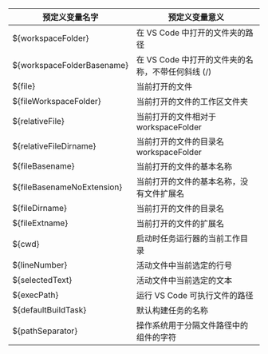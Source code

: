 | 预定义变量名字             | 预定义变量意义                                    |
| -------------------------- | ------------------------------------------------- |
| ${workspaceFolder}         | 在 VS Code 中打开的文件夹的路径                   |
| ${workspaceFolderBasename} | 在 VS Code 中打开的文件夹的名称，不带任何斜线 (/) |
| ${file}                    | 当前打开的文件                                    |
| ${fileWorkspaceFolder}     | 当前打开的文件的工作区文件夹                      |
| ${relativeFile}            | 当前打开的文件相对于workspaceFolder               |
| ${relativeFileDirname}     | 当前打开的文件的目录名workspaceFolder             |
| ${fileBasename}            | 当前打开的文件的基本名称                          |
| ${fileBasenameNoExtension} | 当前打开的文件的基本名称，没有文件扩展名          |
| ${fileDirname}             | 当前打开的文件的目录名                            |
| ${fileExtname}             | 当前打开的文件的扩展名                            |
| ${cwd}                     | 启动时任务运行器的当前工作目录                    |
| ${lineNumber}              | 活动文件中当前选定的行号                          |
| ${selectedText}            | 活动文件中当前选定的文本                          |
| ${execPath}                | 运行 VS Code 可执行文件的路径                     |
| ${defaultBuildTask}        | 默认构建任务的名称                                |
| ${pathSeparator}           | 操作系统用于分隔文件路径中的组件的字符            |